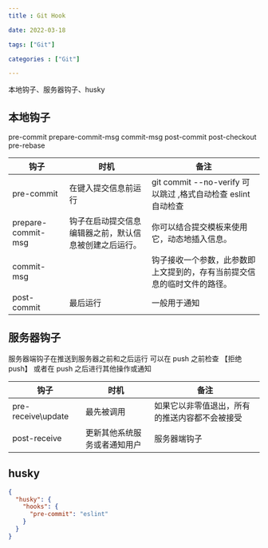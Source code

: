 ```yaml
---
title : Git Hook

date: 2022-03-18

tags: ["Git"]

categories : ["Git"]

---
```

本地钩子、服务器钩子、husky

<!--more-->

## 本地钩子
pre-commit prepare-commit-msg commit-msg post-commit post-checkout pre-rebase

| 钩子               | 时机                                                   | 备注                                                                     |
| -------------------- | -------------------------------------------------------- | -------------------------------------------------------------------------- |
| pre-commit         | 在键入提交信息前运行                                   | git commit --no-verify 可以跳过 ,格式自动检查 eslint 自动检查           |
| prepare-commit-msg | 钩子在启动提交信息编辑器之前，默认信息被创建之后运行。 | 你可以结合提交模板来使用它，动态地插入信息。                             |
| commit-msg         |                                                        | 钩子接收一个参数，此参数即上文提到的，存有当前提交信息的临时文件的路径。 |
| post-commit        | 最后运行                                               | 一般用于通知                                                             |

## 服务器钩子
服务器端钩子在推送到服务器之前和之后运行 可以在 push 之前检查 【拒绝 push】 或者在 push 之后进行其他操作或通知

| 钩子               | 时机                         | 备注                                           |
| -------------------- | ------------------------------ | ------------------------------------------------ |
| pre-receive\update | 最先被调用                   | 如果它以非零值退出，所有的推送内容都不会被接受 |
| post-receive       | 更新其他系统服务或者通知用户 | 服务器端钩子                                   |

## husky

```json
{
  "husky": {
    "hooks": {
      "pre-commit": "eslint"
    }
  }
}
```